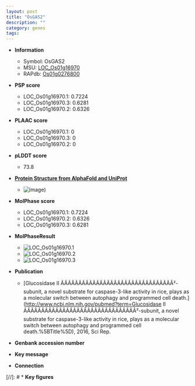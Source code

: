 ```yaml
---
layout: post
title: "OsGAS2"
description: ""
category: genes
tags: 
---
```


* **Information**  
    + Symbol: OsGAS2  
    + MSU: [LOC_Os01g16970](http://rice.plantbiology.msu.edu/cgi-bin/ORF_infopage.cgi?orf=LOC_Os01g16970)  
    + RAPdb: [Os01g0276800](http://rapdb.dna.affrc.go.jp/viewer/gbrowse_details/irgsp1?name=Os01g0276800)  

* **PSP score**  
    + LOC_Os01g16970.1: 0.7224 
    + LOC_Os01g16970.3: 0.6281 
    + LOC_Os01g16970.2: 0.6326 

* **PLAAC score**  
    + LOC_Os01g16970.1: 0 
    + LOC_Os01g16970.3: 0 
    + LOC_Os01g16970.2: 0 

* **pLDDT score**
    + 73.8

* **[Protein Structure from AlphaFold and UniProt](https://www.uniprot.org/uniprotkb/Q5NBP9/entry#structure)**
    + ![image](https://ricepsp.github.io/images/Q5/AF-Q5NBP9-F1.png))

* **MolPhase score**
    + LOC_Os01g16970.1: 0.7224
    + LOC_Os01g16970.2: 0.6326
    + LOC_Os01g16970.3: 0.6281

* **MolPhaseResult**
    + ![LOC_Os01g16970.1](https://ricepsp.github.io/pictures/LOC_Os01g/LOC_Os01g16970.1.png)
    + ![LOC_Os01g16970.2](https://ricepsp.github.io/pictures/LOC_Os01g/LOC_Os01g16970.2.png)
    + ![LOC_Os01g16970.3](https://ricepsp.github.io/pictures/LOC_Os01g/LOC_Os01g16970.3.png)

* **Publication**  
    + [Glucosidase II ÃÂÃÂÃÂÃÂÃÂÃÂÃÂÃÂÃÂÃÂÃÂÃÂÃÂÃÂÃÂÃÂ²-subunit, a novel substrate for caspase-3-like activity in rice, plays as a molecular switch between autophagy and programmed cell death.](http://www.ncbi.nlm.nih.gov/pubmed?term=Glucosidase II ÃÂÃÂÃÂÃÂÃÂÃÂÃÂÃÂÃÂÃÂÃÂÃÂÃÂÃÂÃÂÃÂ²-subunit, a novel substrate for caspase-3-like activity in rice, plays as a molecular switch between autophagy and programmed cell death.%5BTitle%5D), 2016, Sci Rep.

* **Genbank accession number**  

* **Key message**  

* **Connection**  

[//]: # * **Key figures**  


